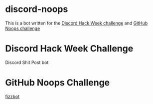 # discord-noops

This is a bot written for the [Discord Hack Week challenge](dis.gd/HackWeek) and [GitHub Noops challenge](https://github.co/noops)

# Discord Hack Week Challenge
Discord Shit Post bot

# GitHub Noops Challenge
[fizzbot](https://noopschallenge.com/challenges/fizzbot)
